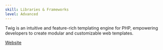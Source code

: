 ```yaml
---
skill: Libraries & Frameworks
level: Advanced
---
```


Twig is an intuitive and feature-rich templating engine for PHP, empowering developers to create modular and customizable web templates.

[Website](https://twig.symfony.com/)
